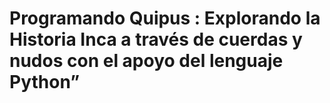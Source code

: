 # Programando Quipus : Explorando la Historia Inca a través de cuerdas y nudos con el apoyo del lenguaje Python”
